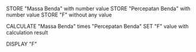 STORE "Massa Benda" with number value
STORE "Percepatan Benda" with number value
STORE "F" without any value

CALCULATE "Massa Benda" times "Percepatan Benda"
SET "F" value with calculation result

DISPLAY "F"